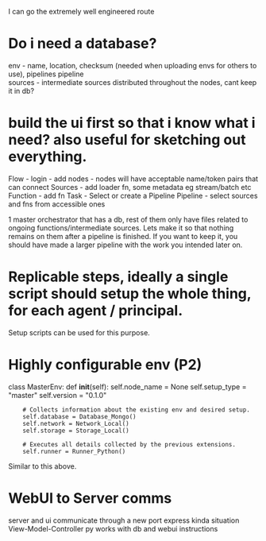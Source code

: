 I can go the extremely well engineered route
# Do i need a database?
env - name, location, checksum (needed when uploading envs for others to use), pipelines
pipeline        
sources - intermediate sources distributed throughout the nodes, cant keep it in db?

# build the ui first so that i know what i need? also useful for sketching out everything.
Flow - login - add nodes - nodes will have acceptable name/token pairs that can connect
Sources - add loader fn, some metadata eg stream/batch etc
Function - add fn
Task - Select or create a Pipeline
Pipeline - select sources and fns from accessible ones

1 master orchestrator that has a db, rest of them only have files related to ongoing functions/intermediate sources.
Lets make it so that nothing remains on them after a pipeline is finished. 
If you want to keep it, you should have made a larger pipeline with the work you intended later on. 

# Replicable steps, ideally a single script should setup the whole thing, for each agent / principal.
Setup scripts can be used for this purpose.

# Highly configurable env (P2)
class MasterEnv:
    def __init__(self):
        self.node_name = None
        self.setup_type = "master"
        self.version = "0.1.0"

        # Collects information about the existing env and desired setup.
        self.database = Database_Mongo()
        self.network = Network_Local()
        self.storage = Storage_Local()
        
        # Executes all details collected by the previous extensions.
        self.runner = Runner_Python()
Similar to this above. 


# WebUI to Server comms
server and ui communicate through a new port 
express kinda situation
View-Model-Controller
py works with db and webui instructions